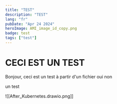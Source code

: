 ```yaml
---
title: "TEST"
description: "TEST"
lang: "fr"
pubDate: "Apr 24 2024"
heroImage: AMI_image_id_copy.png
badge: test
tags: ["test"]
---
```


# CECI EST UN TEST
Bonjour, ceci est un test à partir d'un fichier oui non

un test

![[After_Kubernetes.drawio.png]]

